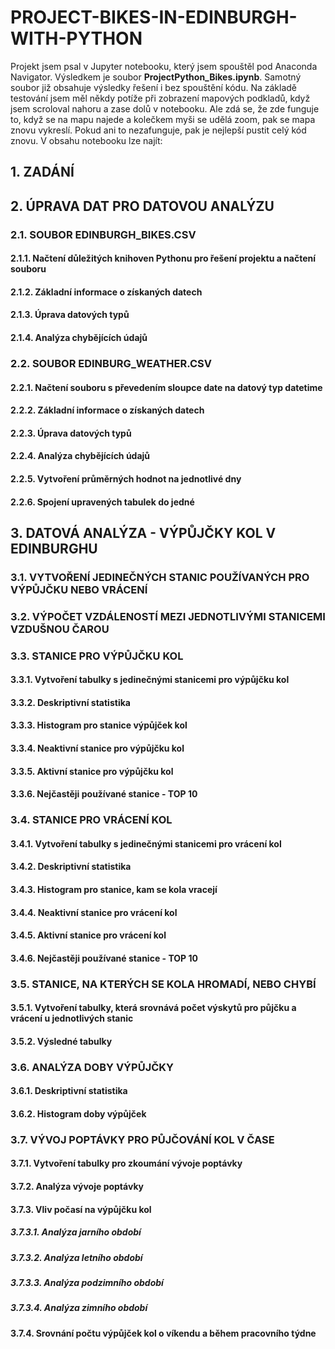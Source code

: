 # PROJECT-BIKES-IN-EDINBURGH-WITH-PYTHON
Projekt jsem psal v Jupyter notebooku, který jsem spouštěl pod Anaconda Navigator. Výsledkem je soubor **ProjectPython_Bikes.ipynb**.
Samotný soubor již obsahuje výsledky řešení i bez spouštění kódu. Na základě testování jsem měl někdy potíže při zobrazení mapových podkladů, když jsem scroloval nahoru a zase dolů v notebooku. Ale zdá se, že zde funguje to, když se na mapu najede a kolečkem myši se udělá zoom, pak se mapa znovu vykreslí. Pokud ani to nezafunguje, pak je nejlepší pustit celý kód znovu.
V obsahu notebooku lze najít: 
## 1. ZADÁNÍ
## 2. ÚPRAVA DAT PRO DATOVOU ANALÝZU
### 2.1. SOUBOR EDINBURGH_BIKES.CSV
#### 2.1.1. Načtení důležitých knihoven Pythonu pro řešení projektu a načtení souboru
#### 2.1.2. Základní informace o získaných datech
#### 2.1.3. Úprava datových typů
#### 2.1.4. Analýza chybějících údajů
### 2.2. SOUBOR EDINBURG_WEATHER.CSV
#### 2.2.1. Načtení souboru s převedením sloupce date na datový typ datetime
#### 2.2.2. Základní informace o získaných datech
#### 2.2.3. Úprava datových typů
#### 2.2.4. Analýza chybějících údajů
#### 2.2.5. Vytvoření průměrných hodnot na jednotlivé dny
#### 2.2.6. Spojení upravených tabulek do jedné
## 3. DATOVÁ ANALÝZA - VÝPŮJČKY KOL V EDINBURGHU
### 3.1. VYTVOŘENÍ JEDINEČNÝCH STANIC POUŽÍVANÝCH PRO VÝPŮJČKU NEBO VRÁCENÍ
### 3.2. VÝPOČET VZDÁLENOSTÍ MEZI JEDNOTLIVÝMI STANICEMI VZDUŠNOU ČAROU
### 3.3. STANICE PRO VÝPŮJČKU KOL
#### 3.3.1. Vytvoření tabulky s jedinečnými stanicemi pro výpůjčku kol
#### 3.3.2. Deskriptivní statistika
#### 3.3.3. Histogram pro stanice výpůjček kol
#### 3.3.4. Neaktivní stanice pro výpůjčku kol
#### 3.3.5. Aktivní stanice pro výpůjčku kol
#### 3.3.6. Nejčastěji používané stanice - TOP 10
### 3.4. STANICE PRO VRÁCENÍ KOL
#### 3.4.1. Vytvoření tabulky s jedinečnými stanicemi pro vrácení kol
#### 3.4.2. Deskriptivní statistika
#### 3.4.3. Histogram pro stanice, kam se kola vracejí
#### 3.4.4. Neaktivní stanice pro vrácení kol
#### 3.4.5. Aktivní stanice pro vrácení kol
#### 3.4.6. Nejčastěji používané stanice - TOP 10
### 3.5. STANICE, NA KTERÝCH SE KOLA HROMADÍ, NEBO CHYBÍ
#### 3.5.1. Vytvoření tabulky, která srovnává počet výskytů pro půjčku a vrácení u jednotlivých stanic
#### 3.5.2. Výsledné tabulky
### 3.6. ANALÝZA DOBY VÝPŮJČKY
#### 3.6.1. Deskriptivní statistika
#### 3.6.2. Histogram doby výpůjček
### 3.7. VÝVOJ POPTÁVKY PRO PŮJČOVÁNÍ KOL V ČASE
#### 3.7.1. Vytvoření tabulky pro zkoumání vývoje poptávky
#### 3.7.2. Analýza vývoje poptávky
#### 3.7.3. Vliv počasí na výpůjčku kol
##### 3.7.3.1. Analýza jarního období
##### 3.7.3.2. Analýza letního období
##### 3.7.3.3. Analýza podzimního období
##### 3.7.3.4. Analýza zimního období
#### 3.7.4. Srovnání počtu výpůjček kol o víkendu a během pracovního týdne
